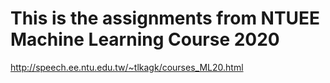 # This is the assignments from NTUEE Machine Learning Course 2020
http://speech.ee.ntu.edu.tw/~tlkagk/courses_ML20.html
